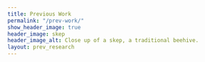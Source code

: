 ```yaml
---
title: Previous Work
permalink: "/prev-work/"
show_header_image: true
header_image: skep
header_image_alt: Close up of a skep, a traditional beehive.
layout: prev_research
---
```

